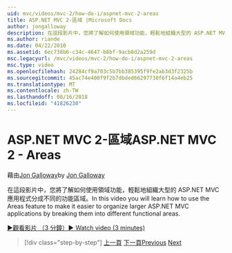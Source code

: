 ```yaml
---
uid: mvc/videos/mvc-2/how-do-i/aspnet-mvc-2-areas
title: ASP.NET MVC 2-區域 |Microsoft Docs
author: jongalloway
description: 在這段影片中，您將了解如何使用領域功能，輕鬆地組織大型的 ASP.NET MVC 應用程式分成不同 funct...
ms.author: riande
ms.date: 04/22/2010
ms.assetid: 6ec738b6-c34c-4647-b8bf-9acb8d2a259d
msc.legacyurl: /mvc/videos/mvc-2/how-do-i/aspnet-mvc-2-areas
msc.type: video
ms.openlocfilehash: 24284cf9a703c5b7bb385395f9fe2ab3d3f2325b
ms.sourcegitcommit: 45ac74e400f9f2b7dbded66297730f6f14a4eb25
ms.translationtype: MT
ms.contentlocale: zh-TW
ms.lasthandoff: 08/16/2018
ms.locfileid: "41826230"
---
```

<a name="aspnet-mvc-2---areas"></a><span data-ttu-id="f2186-103">ASP.NET MVC 2-區域</span><span class="sxs-lookup"><span data-stu-id="f2186-103">ASP.NET MVC 2 - Areas</span></span>
====================
<span data-ttu-id="f2186-104">藉由[Jon Galloway](https://github.com/jongalloway)</span><span class="sxs-lookup"><span data-stu-id="f2186-104">by [Jon Galloway](https://github.com/jongalloway)</span></span>

<span data-ttu-id="f2186-105">在這段影片中，您將了解如何使用領域功能，輕鬆地組織大型的 ASP.NET MVC 應用程式分成不同的功能區域。</span><span class="sxs-lookup"><span data-stu-id="f2186-105">In this video you will learn how to use the Areas feature to make it easier to organize larger ASP.NET MVC applications by breaking them into different functional areas.</span></span>

[<span data-ttu-id="f2186-106">&#9654;觀看影片 （3 分鐘）</span><span class="sxs-lookup"><span data-stu-id="f2186-106">&#9654; Watch video (3 minutes)</span></span>](https://channel9.msdn.com/Blogs/ASP-NET-Site-Videos/aspnet-mvc-2-areas)

> [!div class="step-by-step"]
> <span data-ttu-id="f2186-107">[上一頁](mvc2-template-customization.md)
> [下一頁](aspnet-mvc-2-render-action.md)</span><span class="sxs-lookup"><span data-stu-id="f2186-107">[Previous](mvc2-template-customization.md)
[Next](aspnet-mvc-2-render-action.md)</span></span>
